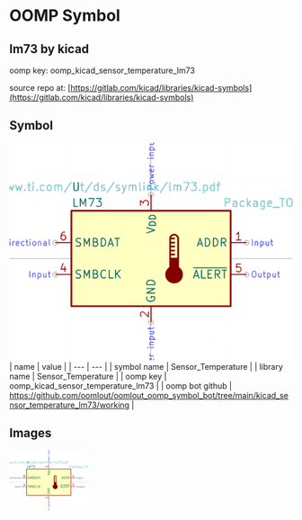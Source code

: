 # OOMP Symbol  
## lm73  by kicad  
  
oomp key: oomp_kicad_sensor_temperature_lm73  
  
source repo at: [https://gitlab.com/kicad/libraries/kicad-symbols](https://gitlab.com/kicad/libraries/kicad-symbols)  
## Symbol  
  
[![working.png](working_600.png)](working.png)  
| name | value | 
| --- | --- | 
| symbol name | Sensor_Temperature | 
| library name | Sensor_Temperature | 
| oomp key | oomp_kicad_sensor_temperature_lm73 | 
| oomp bot github | https://github.com/oomlout/oomlout_oomp_symbol_bot/tree/main/kicad_sensor_temperature_lm73/working | 
## Images  
  
[![working.png](working_140.png)](working.png)  
